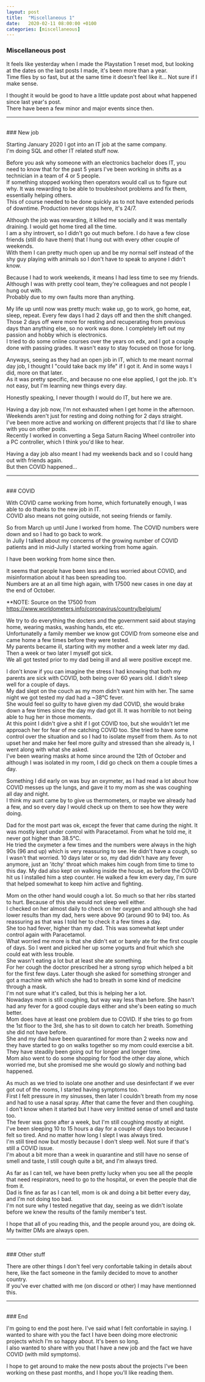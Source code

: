 ```yaml
---
layout: post
title:  "Miscellaneous 1"
date:   2020-02-11 08:00:00 +0100
categories: [miscellaneous]
---
```


### Miscellaneous post

It feels like yesterday when I made the Playstation 1 reset mod, but looking at the dates on the last posts I made, it's been more than a year.  
Time flies by so fast, but at the same time it doesn't feel like it... Not sure if I make sense.  

I thought it would be good to have a little update post about what happened since last year's post.  
There have been a few minor and major events since then.


************************
<br/>
### New job

Starting January 2020 I got into an IT job at the same company.  
I'm doing SQL and other IT related stuff now.  

Before you ask why someone with an electronics bachelor does IT, you need to know that for the past 5 years I've been working in shifts as a technician in a team of 4 or 5 people.  
If something stopped working then operators would call us to figure out why. It was rewarding to be able to troubleshoot problems and fix them, essentially helping others.  
This of course needed to be done quickly as to not have extended periods of downtime. Production never stops here, it's 24/7.  

Although the job was rewarding, it killed me socially and it was mentally draining. I would get home tired all the time.  
I am a shy introvert, so I didn't go out much before. I do have a few close friends (still do have them) that I hung out with every other couple of weekends.  
With them I can pretty much open up and be my normal self instead of the shy guy playing with animals so I don't have to speak to anyone I didn't know.  

Because I had to work weekends, it means I had less time to see my friends. Although I was with pretty cool team, they're colleagues and not people I hung out with.  
Probably due to my own faults more than anything.  

My life up until now was pretty much: wake up, go to work, go home, eat, sleep, repeat. Every few days I had 2 days off and then the shift changed.  
Those 2 days off were more for resting and recuperating from previous days than anything else, so no work was done.
I completely left out my passion and hobby which is electronics.  
I tried to do some online courses over the years on edx, and I got a couple done with passing grades. It wasn't easy to stay focused on those for long.  


Anyways, seeing as they had an open job in IT, which to me meant normal day job, I thought I "could take back my life" if I got it. And in some ways I did, more on that later.  
As it was pretty specific, and because no one else applied, I got the job. It's not easy, but I'm learning new things every day.

Honestly speaking, I never thougth I would do IT, but here we are.  


Having a day job now, I'm not exhausted when I get home in the afternoon. Weekends aren't just for resting and doing nothing for 2 days straight.  
I've been more active and working on different projects that I'd like to share with you on other posts.  
Recently I worked in converting a Sega Saturn Racing Wheel controller into a PC controller, which I think you'd like to hear.  

Having a day job also meant I had my weekends back and so I could hang out with friends again.  
But then COVID happened...


************************
<br/>
### COVID

With COVID came working from home, which fortunatelly enough, I was able to do thanks to the new job in IT.  
COVID also means not going outside, not seeing friends or family.  

So from March up until June I worked from home. The COVID numbers were down and so I had to go back to work.  
In Jully I talked about my concerns of the growing number of COVID patients and in mid-Jully I started working from home again.  

I have been working from home since then.  

It seems that people have been less and less worried about COVID, and misinformation about it has been spreading too.  
Numbers are at an all time high again, with 17500 new cases in one day at the end of October.  

**NOTE: Source on the 17500 from https://www.worldometers.info/coronavirus/country/belgium/

We try to do everything the docters and the government said about staying home, wearing masks, washing hands, etc etc.  
Unfortunatelly a family member we know got COVID from someone else and came home a few times before they were tested.  
My parents became ill, starting with my mother and a week later my dad. Then a week or two later I myself got sick.  
We all got tested prior to my dad being ill and all were positive except me.  

I don't know if you can imagine the stress I had knowing that both my parents are sick with COVID, both being over 60 years old. I didn't sleep well for a couple of days.  
My dad slept on the couch as my mom didn't want him with her. The same night we got tested my dad had a ~38°C fever.  
She would feel so guilty to have given my dad COVID, she would brake down a few times since the day my dad got ill. It was horrible to not being able to hug her in those moments.  
At this point I didn't give a shit if I got COVID too, but she wouldn't let me approach her for fear of me catching COVID too.
She tried to have some control over the situation and so I had to isolate myself from them. As to not upset her and make her feel more guilty and stressed than she already is, I went along with what she asked.  
I've been wearing masks at home since around the 12th of October and although I was isolated in my room, I did go check on them a couple times a day.  

Something I did early on was buy an oxymeter, as I had read a lot about how COVID messes up the lungs, and gave it to my mom as she was coughing all day and night.  
I think my aunt came by to give us thermometers, or maybe we already had a few, and so every day I would check up on them to see how they were doing.  

Dad for the most part was ok, except the fever that came during the night. It was mostly kept under control with Paracetamol. From what he told me, it never got higher than 38.5°C.  
He tried the oxymeter a few times and the numbers were always in the high 90s (96 and up) which is very reassuring to see. He didn't have a cough, so I wasn't that worried.
10 days later or so, my dad didn't have any fever anymore, just an 'itchy' throat which makes him cough from time to time to this day.
My dad also kept on walking inside the house, as before the COVID hit us I installed him a step counter. He walked a few km every day, I'm sure that helped somewhat to keep him active and fighting.  

Mom on the other hand would cough a lot. So much so that her ribs started to hurt. Because of this she would not sleep well either.  
I checked on her almost daily to check on her oxygen and although she had lower results than my dad, hers were above 90 (around 90 to 94) too. As reassuring as that was I told her to check it a few times a day.  
She too had fever, higher than my dad. This was somewhat kept under control again with Paracetamol.  
What worried me more is that she didn't eat or barely ate for the first couple of days. So I went and picked her up some yogurts and fruit which she could eat with less trouble.  
She wasn't eating a lot but at least she ate something.  
For her cough the doctor prescribed her a strong syrop which helped a bit for the first few days. Later though she asked for something stronger and got a machine with which she had to breath in some kind of medicine through a mask.  
I'm not sure what it's called, but this is helping her a lot.  
Nowadays mom is still coughing, but way way less than before. She hasn't had any fever for a good couple days either and she's been eating so much better.  
Mom does have at least one problem due to COVID. If she tries to go from the 1st floor to the 3rd, she has to sit down to catch her breath. Something she did not have before.  
She and my dad have been quarantined for more than 2 weeks now and they have started to go on walks together so my mom could exercise a bit. They have steadily been going out for longer and longer time.  
Mom also went to do some shopping for food the other day alone, which worried me, but she promised me she would go slowly and nothing bad happened.  

As much as we tried to isolate one another and use desinfectant if we ever got out of the rooms, I started having symptoms too.  
First I felt pressure in my sinusses, then later I couldn't breath from my nose and had to use a nasal spray. After that came the fever and then coughing.  
I don't know when it started but I have very limitted sense of smell and taste too.  
The fever was gone after a week, but I'm still coughing mostly at night.  
I've been sleeping 10 to 15 hours a day for a couple of days too because I felt so tired. And no matter how long I slept I was always tired.  
I'm still tired now but mostly because I don't sleep well. Not sure if that's still a COVID issue.  
I'm about a bit more than a week in quarantine and still have no sense of smell and taste, I still cough quite a bit, and I'm always tired.  


As far as I can tell, we have been pretty lucky when you see all the people that need respirators, need to go to the hospital, or even the people that die from it.  
Dad is fine as far as I can tell, mom is ok and doing a bit better every day, and I'm not doing too bad.  
I'm not sure why I tested negative that day, seeing as we didn't isolate before we knew the results of the family member's test.  


I hope that all of you reading this, and the people around you, are doing ok.  
My twitter DMs are always open.  


************************
<br/>
### Other stuff

There are other things I don't feel very confortable talking in details about here, like the fact someone in the family decided to move to another country.  
If you've ever chatted with me (on discord or other) I may have mentionned this.


************************
<br/>
### End

I'm going to end the post here. I've said what I felt confortable in saying. I wanted to share with you the fact I have been doing more electronic projects which I'm so happy about. It's been so long.  
I also wanted to share with you that I have a new job and the fact we have COVID (with mild symptoms).   

I hope to get around to make the new posts about the projects I've been working on these past months, and I hope you'll like reading them.  